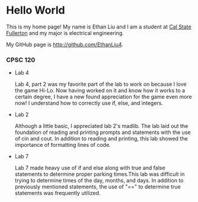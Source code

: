 # Hello World

This is my home page! My name is Ethan Liu and I am a student at [Cal State Fullerton](http://www.fullerton.edu/) and my major is electrical engineering.



My GitHub page is http://github.com/EthanLiu4.

### CPSC 120

* Lab 4

   Lab 4, part 2 was my favorite part of the lab to work on because I love the game Hi-Lo. Now having worked on it and know how it works to a certain degree, I have a new found appreciation for the game even more now! I understand how to correctly use if, else, and integers.

* Lab 2

   Although a little basic, I appreciated lab 2's madlib. The lab laid out the foundation of reading and printing prompts and statements with the use of cin and cout. In addition to reading and printing, this lab showed the importance of formatting lines of code.


* Lab 7

    Lab 7 made heavy use of if and else along with true and false statements to determine proper parking times.This lab was difficult in trying to determine times of the day, months, and days. In addition to previously mentioned statements, the use of "==" to determine true statements was frequently utilized.